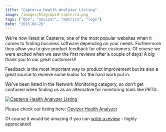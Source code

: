 ```yaml
---
title: "Capterra Health Analyzer Listing"
image: /images/blog/wpid-capterra.png
tags: ["Ops", "opvizor", "metrics", "logs"]
date: "2015-08-26"
---
```


We're now listed at Capterra, one of the most popular websites when it comes to finding business software depending on your needs. Furthermore they allow you to give product feedback for other customers. Of course we were excited when we saw the first reviews after a couple of days! A big thank you to our great customers!!

Feedback is the most important way to product improvement but its also a great source to receive some kudos for the hard work put in.

We've been listed in the Network Monitoring category, so don't get confused when finding us as an alternative for monitoring tools like PRTG. 

[![Capterra Health Analyzer Listing](/images/blog/wpid-capterra.png)](http://www.capterra.com/network-monitoring-software/spotlight/144630/VMware%20Health%20Analyzer/opvizor%20)

Please check our listing here: [Opvizor Health Analyzer](http://www.capterra.com/network-monitoring-software/spotlight/144630/VMware%20Health%20Analyzer/opvizor%20 "Opvizor Health Analyzer")

Of course it would be amazing if you can [write a review](http://www.capterra.com/network-monitoring-software/reviews/144630/VMware%20Health%20Analyzer/opvizor%20/new "write a review") - highly appreciated!
